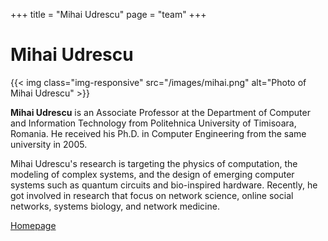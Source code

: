 +++
title = "Mihai Udrescu"
page = "team"
+++
<div class="page-header">
    <h1>Mihai Udrescu</h1>
</div>
<div class="row text-justify">
    <div class="col-lg-2 col-md-2 col-sm-2 col-xs-12 ">
        {{< img class="img-responsive" src="/images/mihai.png" alt="Photo of Mihai Udrescu" >}}
    </div>
    <div class="col-lg-10 col-md-10 col-xs-12 col-sm-10">
        <p>
            <b>Mihai Udrescu</b> is an Associate Professor at the Department of Computer and Information Technology from
            Politehnica University of Timisoara, Romania. He received his Ph.D. in Computer Engineering from the
            same university in 2005.
        </p>
        <p>
            Mihai Udrescu's research is targeting the physics of computation, the modeling of complex systems, and
            the design of emerging computer systems such as quantum circuits and bio-inspired hardware. Recently, he
            got involved in research that focus on network science, online social networks, systems biology, and
            network medicine.
        </p>
        <p class="text-center">
            <a href="http://www.acsa.upt.ro/about_us/mihai_udrescu.htm">Homepage</a>
        </p>
    </div>
</div>